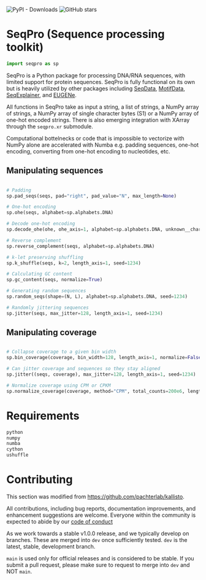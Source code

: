 ![PyPI - Downloads](https://img.shields.io/pypi/dm/seqpro)
![GitHub stars](https://img.shields.io/github/stars/ML4GLand/SeqPro)

# SeqPro (Sequence processing toolkit)
```python
import seqpro as sp
```

SeqPro is a Python package for processing DNA/RNA sequences, with limited support for protein sequences. SeqPro is fully functional on its own but is heavily utilized by other packages including [SeqData](https://github.com/ML4GLand/SeqData), [MotifData](https://github.com/ML4GLand/MotifData), [SeqExplainer](https://github.com/ML4GLand/SeqExplainer), and [EUGENe](https://github.com/ML4GLand/EUGENe).

All functions in SeqPro take as input a string, a list of strings, a NumPy array of strings, a NumPy array of single character bytes (S1) or a NumPy array of one-hot encoded strings. There is also emerging integration with XArray through the `seqpro.xr` submodule.

Computational bottelnecks or code that is impossible to vectorize with NumPy alone are accelerated with Numba e.g. padding sequences, one-hot encoding, converting from one-hot encoding to nucleotides, etc.

## Manipulating sequences
```python

# Padding
sp.pad_seqs(seqs, pad="right", pad_value="N", max_length=None)

# One-hot encoding
sp.ohe(seqs, alphabet=sp.alphabets.DNA)

# Decode one-hot encoding
sp.decode_ohe(ohe, ohe_axis=1, alphabet=sp.alphabets.DNA, unknown__char="N")

# Reverse complement
sp.reverse_complement(seqs, alphabet=sp.alphabets.DNA)

# k-let preserving shuffling
sp.k_shuffle(seqs, k=2, length_axis=1, seed=1234)

# Calculating GC content
sp.gc_content(seqs, normalize=True)

# Generating random sequences
sp.random_seqs(shape=(N, L), alphabet=sp.alphabets.DNA, seed=1234)

# Randomly jittering sequences
sp.jitter(seqs, max_jitter=128, length_axis=1, seed=1234)
```

## Manipulating coverage
```python

# Collapse coverage to a given bin width
sp.bin_coverage(coverage, bin_width=128, length_axis=1, normalize=False)

# Can jitter coverage and sequences so they stay aligned
sp.jitter((seqs, coverage), max_jitter=128, length_axis=1, seed=1234)

# Normalize coverage using CPM or CPKM
sp.normalize_coverage(coverage, method="CPM", total_counts=200e6, length_axis=1)
```

# Requirements

```bash
python
numpy
numba
cython
ushuffle
```

# Contributing
This section was modified from https://github.com/pachterlab/kallisto.

All contributions, including bug reports, documentation improvements, and enhancement suggestions are welcome. Everyone within the community is expected to abide by our [code of conduct](https://github.com/ML4GLand/EUGENe/blob/main/CODE_OF_CONDUCT.md)

As we work towards a stable v1.0.0 release, and we typically develop on branches. These are merged into `dev` once sufficiently tested. `dev` is the latest, stable, development branch. 

`main` is used only for official releases and is considered to be stable. If you submit a pull request, please make sure to request to merge into `dev` and NOT `main`.
